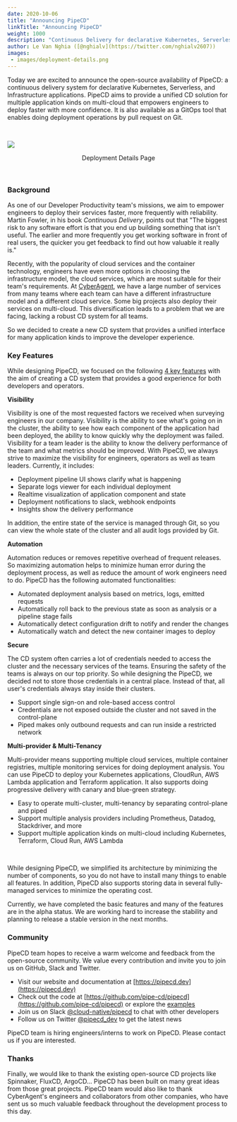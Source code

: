 ```yaml
---
date: 2020-10-06
title: "Announcing PipeCD"
linkTitle: "Announcing PipeCD"
weight: 1000
description: "Continuous Delivery for declarative Kubernetes, Serverless and Infrastructure applications"
author: Le Van Nghia ([@nghialv](https://twitter.com/nghialv2607))
images: 
 - images/deployment-details.png
---
```


Today we are excited to announce the open-source availability of PipeCD: a continuous delivery system for declarative Kubernetes, Serverless, and Infrastructure applications.
PipeCD aims to provide a unified CD solution for multiple application kinds on multi-cloud that empowers engineers to deploy faster with more confidence.
It is also available as a GitOps tool that enables doing deployment operations by pull request on Git.

<br>

![](/images/deployment-details.png)
<p style="text-align: center;">
Deployment Details Page
</p>
<br>

### Background

As one of our Developer Productivity team's missions, we aim to empower engineers to deploy their services faster, more frequently with reliability.
Martin Fowler, in his book _Continuous Delivery_, points out that "The biggest risk to any software effort is that you end up building something that isn't useful. The earlier and more frequently you get working software in front of real users, the quicker you get feedback to find out how valuable it really is."

Recently, with the popularity of cloud services and the container technology, engineers have even more options in choosing the infrastructure model, the cloud services, which are most suitable for their team's requirements.
At [CyberAgent](https://www.cyberagent.co.jp/en/), we have a large number of services from many teams where each team can have a different infrastructure model and a different cloud service. Some big projects also deploy their services on multi-cloud.
This diversification leads to a problem that we are facing, lacking a robust CD system for all teams.

So we decided to create a new CD system that provides a unified interface for many application kinds to improve the developer experience.

### Key Features

While designing PipeCD, we focused on the following [4 key features](https://pipecd.dev) with the aim of creating a CD system that provides a good experience for both developers and operators.

**Visibility**

Visibility is one of the most requested factors we received when surveying engineers in our company.
Visibility is the ability to see what's going on in the cluster, the ability to see how each component of the application had been deployed, the ability to know quickly why the deployment was failed.
Visibility for a team leader is the ability to know the delivery performance of the team and what metrics should be improved.
With PipeCD, we always strive to maximize the visibility for engineers, operators as well as team leaders. Currently, it includes:

- Deployment pipeline UI shows clarify what is happening
- Separate logs viewer for each individual deployment
- Realtime visualization of application component and state
- Deployment notifications to slack, webhook endpoints
- Insights show the delivery performance

In addition, the entire state of the service is managed through Git, so you can view the whole state of the cluster and all audit logs provided by Git.

**Automation**

Automation reduces or removes repetitive overhead of frequent releases. So maximizing automation helps to minimize human error during the deployment process, as well as reduce the amount of work engineers need to do.
PipeCD has the following automated functionalities:

- Automated deployment analysis based on metrics, logs, emitted requests
- Automatically roll back to the previous state as soon as analysis or a pipeline stage fails
- Automatically detect configuration drift to notify and render the changes
- Automatically watch and detect the new container images to deploy

**Secure**

The CD system often carries a lot of credentials needed to access the cluster and the necessary services of the teams.
Ensuring the safety of the teams is always on our top priority.
So while designing the PipeCD, we decided not to store those credentials in a central place. Instead of that, all user's credentials always stay inside their clusters.

- Support single sign-on and role-based access control
- Credentials are not exposed outside the cluster and not saved in the control-plane
- Piped makes only outbound requests and can run inside a restricted network

**Multi-provider & Multi-Tenancy**

Multi-provider means supporting multiple cloud services, multiple container registries, multiple monitoring services for doing deployment analysis.
You can use PipeCD to deploy your Kubernetes applications, CloudRun, AWS Lambda application and Terraform application.
It also supports doing progressive delivery with canary and blue-green strategy.

- Easy to operate multi-cluster, multi-tenancy by separating control-plane and piped
- Support multiple analysis providers including Prometheus, Datadog, Stackdriver, and more
- Support multiple application kinds on multi-cloud including Kubernetes, Terraform, Cloud Run, AWS Lambda

<br>

While designing PipeCD, we simplified its architecture by minimizing the number of components, so you do not have to install many things to enable all features.
In addition, PipeCD also supports storing data in several fully-managed services to minimize the operating cost.

Currently, we have completed the basic features and many of the features are in the alpha status. We are working hard to increase the stability and planning to release a stable version in the next months.

### Community

PipeCD team hopes to receive a warm welcome and feedback from the open-source community.
We value every contribution and invite you to join us on GitHub, Slack and Twitter.

- Visit our website and documentation at [https://pipecd.dev](https://pipecd.dev)
- Check out the code at [https://github.com/pipe-cd/pipecd](https://github.com/pipe-cd/pipecd) or explore the [examples](https://pipecd.dev/docs/examples/)
- Join us on Slack [@cloud-native/pipecd](https://slack.cncf.io) to chat with other developers
- Follow us on Twitter [@pipecd_dev](https://twitter.com/pipecd_dev) to get the latest news

PipeCD team is hiring engineers/interns to work on PipeCD. Please contact us if you are interested.

### Thanks

Finally, we would like to thank the existing open-source CD projects like Spinnaker, FluxCD, ArgoCD... PipeCD has been built on many great ideas from those great projects.
PipeCD team would also like to thank CyberAgent's engineers and collaborators from other companies, who have sent us so much valuable feedback throughout the development process to this day.
